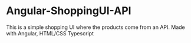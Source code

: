 # Angular-ShoppingUI-API
This is a simple shopping UI where the products come from an API. Made with Angular, HTML/CSS Typescript
